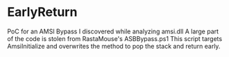 # EarlyReturn
PoC for an AMSI Bypass I discovered while analyzing amsi.dll 
A large part of the code is stolen from RastaMouse's ASBBypass.ps1
This script targets AmsiInitialize and overwrites the method to pop the stack and return early.
